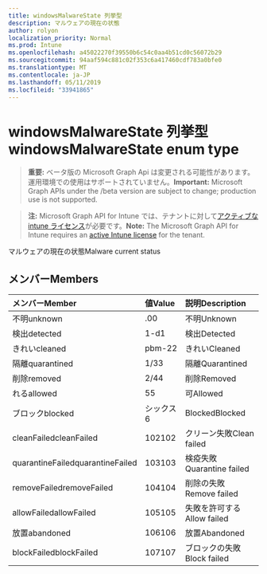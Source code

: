 ```yaml
---
title: windowsMalwareState 列挙型
description: マルウェアの現在の状態
author: rolyon
localization_priority: Normal
ms.prod: Intune
ms.openlocfilehash: a45022270f39550b6c54c0aa4b51cd0c56072b29
ms.sourcegitcommit: 94aaf594c881c02f353c6a417460cdf783a0bfe0
ms.translationtype: MT
ms.contentlocale: ja-JP
ms.lasthandoff: 05/11/2019
ms.locfileid: "33941865"
---
```

# <a name="windowsmalwarestate-enum-type"></a><span data-ttu-id="01142-103">windowsMalwareState 列挙型</span><span class="sxs-lookup"><span data-stu-id="01142-103">windowsMalwareState enum type</span></span>

> <span data-ttu-id="01142-104">**重要:** ベータ版の Microsoft Graph Api は変更される可能性があります。運用環境での使用はサポートされていません。</span><span class="sxs-lookup"><span data-stu-id="01142-104">**Important:** Microsoft Graph APIs under the /beta version are subject to change; production use is not supported.</span></span>

> <span data-ttu-id="01142-105">**注:** Microsoft Graph API for Intune では、テナントに対して[アクティブな intune ライセンス](https://go.microsoft.com/fwlink/?linkid=839381)が必要です。</span><span class="sxs-lookup"><span data-stu-id="01142-105">**Note:** The Microsoft Graph API for Intune requires an [active Intune license](https://go.microsoft.com/fwlink/?linkid=839381) for the tenant.</span></span>

<span data-ttu-id="01142-106">マルウェアの現在の状態</span><span class="sxs-lookup"><span data-stu-id="01142-106">Malware current status</span></span>

## <a name="members"></a><span data-ttu-id="01142-107">メンバー</span><span class="sxs-lookup"><span data-stu-id="01142-107">Members</span></span>
|<span data-ttu-id="01142-108">メンバー</span><span class="sxs-lookup"><span data-stu-id="01142-108">Member</span></span>|<span data-ttu-id="01142-109">値</span><span class="sxs-lookup"><span data-stu-id="01142-109">Value</span></span>|<span data-ttu-id="01142-110">説明</span><span class="sxs-lookup"><span data-stu-id="01142-110">Description</span></span>|
|:---|:---|:---|
|<span data-ttu-id="01142-111">不明</span><span class="sxs-lookup"><span data-stu-id="01142-111">unknown</span></span>|<span data-ttu-id="01142-112">.0</span><span class="sxs-lookup"><span data-stu-id="01142-112">0</span></span>|<span data-ttu-id="01142-113">不明</span><span class="sxs-lookup"><span data-stu-id="01142-113">Unknown</span></span>|
|<span data-ttu-id="01142-114">検出</span><span class="sxs-lookup"><span data-stu-id="01142-114">detected</span></span>|<span data-ttu-id="01142-115">1-d</span><span class="sxs-lookup"><span data-stu-id="01142-115">1</span></span>|<span data-ttu-id="01142-116">検出</span><span class="sxs-lookup"><span data-stu-id="01142-116">Detected</span></span>|
|<span data-ttu-id="01142-117">きれい</span><span class="sxs-lookup"><span data-stu-id="01142-117">cleaned</span></span>|<span data-ttu-id="01142-118">pbm-2</span><span class="sxs-lookup"><span data-stu-id="01142-118">2</span></span>|<span data-ttu-id="01142-119">きれい</span><span class="sxs-lookup"><span data-stu-id="01142-119">Cleaned</span></span>|
|<span data-ttu-id="01142-120">隔離</span><span class="sxs-lookup"><span data-stu-id="01142-120">quarantined</span></span>|<span data-ttu-id="01142-121">1/3</span><span class="sxs-lookup"><span data-stu-id="01142-121">3</span></span>|<span data-ttu-id="01142-122">隔離</span><span class="sxs-lookup"><span data-stu-id="01142-122">Quarantined</span></span>|
|<span data-ttu-id="01142-123">削除</span><span class="sxs-lookup"><span data-stu-id="01142-123">removed</span></span>|<span data-ttu-id="01142-124">2/4</span><span class="sxs-lookup"><span data-stu-id="01142-124">4</span></span>|<span data-ttu-id="01142-125">削除</span><span class="sxs-lookup"><span data-stu-id="01142-125">Removed</span></span>|
|<span data-ttu-id="01142-126">れる</span><span class="sxs-lookup"><span data-stu-id="01142-126">allowed</span></span>|<span data-ttu-id="01142-127">5</span><span class="sxs-lookup"><span data-stu-id="01142-127">5</span></span>|<span data-ttu-id="01142-128">可</span><span class="sxs-lookup"><span data-stu-id="01142-128">Allowed</span></span>|
|<span data-ttu-id="01142-129">ブロック</span><span class="sxs-lookup"><span data-stu-id="01142-129">blocked</span></span>|<span data-ttu-id="01142-130">シックス</span><span class="sxs-lookup"><span data-stu-id="01142-130">6</span></span>|<span data-ttu-id="01142-131">Blocked</span><span class="sxs-lookup"><span data-stu-id="01142-131">Blocked</span></span>|
|<span data-ttu-id="01142-132">cleanFailed</span><span class="sxs-lookup"><span data-stu-id="01142-132">cleanFailed</span></span>|<span data-ttu-id="01142-133">102</span><span class="sxs-lookup"><span data-stu-id="01142-133">102</span></span>|<span data-ttu-id="01142-134">クリーン失敗</span><span class="sxs-lookup"><span data-stu-id="01142-134">Clean failed</span></span>|
|<span data-ttu-id="01142-135">quarantineFailed</span><span class="sxs-lookup"><span data-stu-id="01142-135">quarantineFailed</span></span>|<span data-ttu-id="01142-136">103</span><span class="sxs-lookup"><span data-stu-id="01142-136">103</span></span>|<span data-ttu-id="01142-137">検疫失敗</span><span class="sxs-lookup"><span data-stu-id="01142-137">Quarantine failed</span></span>|
|<span data-ttu-id="01142-138">removeFailed</span><span class="sxs-lookup"><span data-stu-id="01142-138">removeFailed</span></span>|<span data-ttu-id="01142-139">104</span><span class="sxs-lookup"><span data-stu-id="01142-139">104</span></span>|<span data-ttu-id="01142-140">削除の失敗</span><span class="sxs-lookup"><span data-stu-id="01142-140">Remove failed</span></span>|
|<span data-ttu-id="01142-141">allowFailed</span><span class="sxs-lookup"><span data-stu-id="01142-141">allowFailed</span></span>|<span data-ttu-id="01142-142">105</span><span class="sxs-lookup"><span data-stu-id="01142-142">105</span></span>|<span data-ttu-id="01142-143">失敗を許可する</span><span class="sxs-lookup"><span data-stu-id="01142-143">Allow failed</span></span>|
|<span data-ttu-id="01142-144">放置</span><span class="sxs-lookup"><span data-stu-id="01142-144">abandoned</span></span>|<span data-ttu-id="01142-145">106</span><span class="sxs-lookup"><span data-stu-id="01142-145">106</span></span>|<span data-ttu-id="01142-146">放置</span><span class="sxs-lookup"><span data-stu-id="01142-146">Abandoned</span></span>|
|<span data-ttu-id="01142-147">blockFailed</span><span class="sxs-lookup"><span data-stu-id="01142-147">blockFailed</span></span>|<span data-ttu-id="01142-148">107</span><span class="sxs-lookup"><span data-stu-id="01142-148">107</span></span>|<span data-ttu-id="01142-149">ブロックの失敗</span><span class="sxs-lookup"><span data-stu-id="01142-149">Block failed</span></span>|




